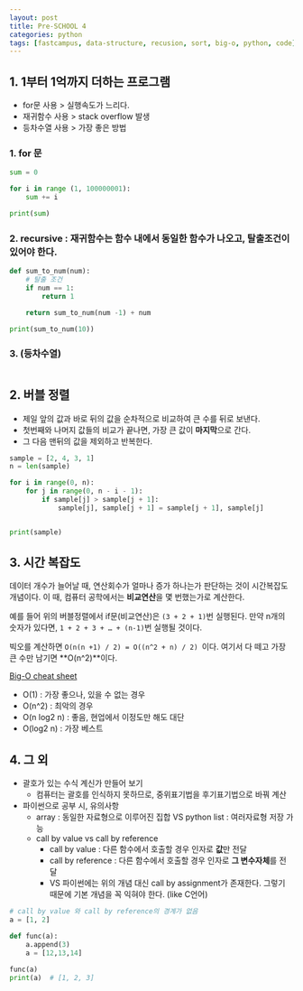```yaml
---
layout: post
title: Pre-SCHOOL 4
categories: python
tags: [fastcampus, data-structure, recusion, sort, big-o, python, code]
---
```


## 1. 1부터 1억까지 더하는 프로그램
- for문 사용 > 실행속도가 느리다.
- 재귀함수 사용 > stack overflow 발생
- 등차수열 사용 > 가장 좋은 방법

### 1. for 문

```python
sum = 0

for i in range (1, 100000001):
    sum += i

print(sum)
```

### 2. recursive : 재귀함수는 함수 내에서 동일한 함수가 나오고, 탈출조건이 있어야 한다.

```python
def sum_to_num(num):
    # 탈출 조건
    if num == 1:
        return 1

    return sum_to_num(num -1) + num

print(sum_to_num(10))
```

### 3. (등차수열)
```python
```



## 2. 버블 정렬

- 제일 앞의 값과 바로 뒤의 값을 순차적으로 비교하여 큰 수를 뒤로 보낸다.
- 첫번째와 나머지 값들의 비교가 끝나면, 가장 큰 값이 **마지막**으로 간다.
- 그 다음 맨뒤의 값을 제외하고 반복한다.

```python
sample = [2, 4, 3, 1]
n = len(sample)

for i in range(0, n):
    for j in range(0, n - i - 1):
        if sample[j] > sample[j + 1]:
            sample[j], sample[j + 1] = sample[j + 1], sample[j]


print(sample)
```

## 3. 시간 복잡도

데이터 개수가 늘어날 때, 연산회수가 얼마나 증가 하나는가 판단하는 것이 시간복잡도 개념이다. 이 때, 컴퓨터 공학에서는 **비교연산**을 몇 번했는가로 계산한다.

예를 들어 위의 버블정렬에서 if문(비교연산)은 `(3 + 2 + 1)`번 실행된다. 만약  n개의 숫자가 있다면, `1 + 2 + 3 + … + (n-1)`번 실행될 것이다.

빅오를 계산하면 `O(n(n +1) / 2) = O((n^2 + n) / 2) `이다. 여기서 다 떼고 가장 큰 수만 남기면 **O(n^2)**이다.

[Big-O cheat sheet](http://bigocheatsheet.com)

- O(1) : 가장 좋으나, 있을 수 없는 경우
- O(n^2) : 최악의 경우
- O(n log2 n) : 좋음, 현업에서 이정도만 해도 대단
- O(log2 n) : 가장 베스트

## 4. 그 외

* 괄호가 있는 수식 계신가 만들어 보기
  * 컴퓨터는 괄호를 인식하지 못하므로, 중위표기법을 후기표기법으로 바꿔 계산
* 파이썬으로 공부 시, 유의사항
  * array : 동일한 자료형으로 이루어진 집합 VS python list : 여러자료형 저장 가능
  * call by value vs call by reference
    * call by value : 다른 함수에서 호출할 경우 인자로 **값**만 전달
    * call by reference :  다른 함수에서 호출할 경우 인자로 **그 변수자체**를 전달
    * VS 파이썬에는 위의 개념 대신 call by assignment가 존재한다. 그렇기 때문에 기본 개념을 꼭 익혀야 한다. (like C언어)

```python
# call by value 와 call by reference의 경계가 없음
a = [1, 2]

def func(a):
    a.append(3)
    a = [12,13,14]

func(a)
print(a)  # [1, 2, 3]
```
